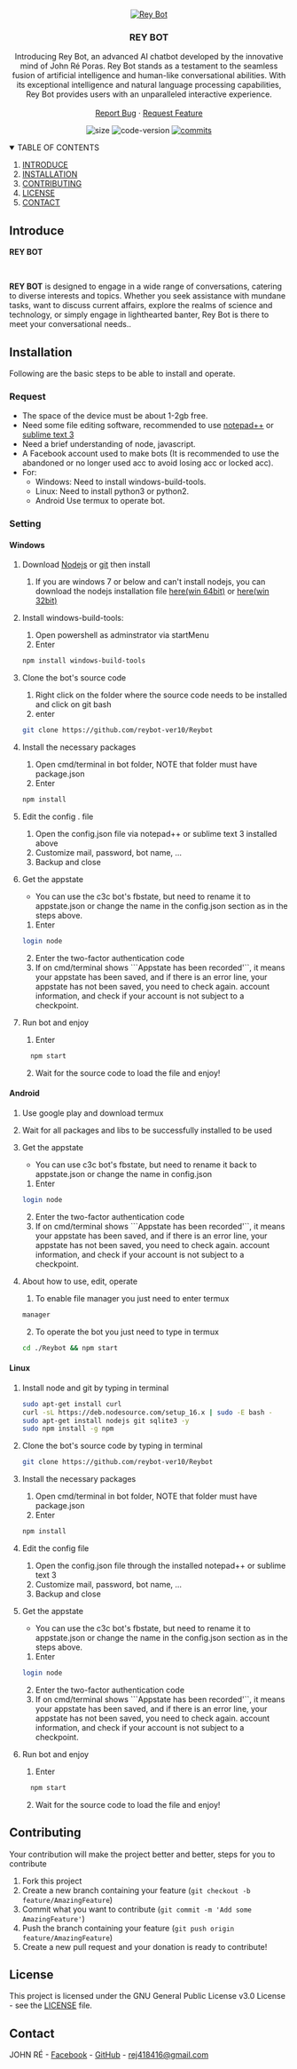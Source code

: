 <br/>
<p align="center">
    <a href="https://github.com/reybot-ver10/Reybot">
        <img src="https://i.postimg.cc/wMZwrgt4/Untitled1-20230304111800.png" alt="Rey Bot">
    </a>

<h3 align="center">REY BOT</h3>

<p align="center">
    Introducing Rey Bot, an advanced AI chatbot developed by the innovative mind of John Ré Poras. Rey Bot stands as a testament to the seamless fusion of artificial intelligence and human-like conversational abilities. With its exceptional intelligence and natural language processing capabilities, Rey Bot provides users with an unparalleled interactive experience.
    <br/>
    <br/>
    <a href="https://github.com/reybot-ver10/Reybot/pulls">Report Bug</a>
    ·
    <a href="https://github.com/reybot-ver10/Reybot/pulls">Request Feature</a>
    </p>
</p>

<p align="center">
	<img alt="size" src="https://img.shields.io/static/v1?label=Size&message=3.1 mb&color=blue">
	<img alt="code-version" src="https://img.shields.io/static/v1?label=Code Version &message=V1.4.39&color=Orange">
	<a href="https://github.com/reybot-ver10/Reybot/commits"><img alt="commits" src="https://img.shields.io/static/v1?label=Commit &message=0/month&color=blue"></a>
    
</p>

<!-- TABLE OF CONTENTS -->
<details open="open">
    <summary>TABLE OF CONTENTS</summary>
    <ol>
        <li><a href="#INTRODUCE">INTRODUCE</a></li>
        <li><a href="#INSTALLATION">INSTALLATION</a></li>
        <li><a href="#CONTRIBUTING">CONTRIBUTING</a></li>
        <li><a href="#LICENSE">LICENSE</a></li>
        <li><a href="#CONTACT">CONTACT</a></li>
    </ol>
</details>

<!-- ABOUT THE PROJECT -->
## Introduce
<p><strong>REY BOT </strong></strong></p>
<br/>
<p>
<strong>REY BOT</strong> is designed to engage in a wide range of conversations, catering to diverse interests and topics. Whether you seek assistance with mundane tasks, want to discuss current affairs, explore the realms of science and technology, or simply engage in lighthearted banter, Rey Bot is there to meet your conversational needs..
</p>


<!-- INSTALLATION -->
## Installation

Following are the basic steps to be able to install and operate.

### Request

- The space of the device must be about 1-2gb free.
- Need some file editing software, recommended to use [notepad++](https://notepad-plus-plus.org/downloads/) or [sublime text 3](https://www.sublimetext.com/3)
- Need a brief understanding of node, javascript.
- A Facebook account used to make bots (It is recommended to use the abandoned or no longer used acc to avoid losing acc or locked acc).
- For:
    - Windows: Need to install windows-build-tools.
    - Linux: Need to install python3 or python2.
    - Android Use termux to operate bot.
### Setting

#### Windows

1. Download [Nodejs](https://nodejs.org/en/) or [git](https://git-scm.com/) then install
    1. If you are windows 7 or below and can't install nodejs, you can download the nodejs installation file [here(win 64bit)](https://nodejs.org/download/release/v13.14.0/node-v13.14.0-x64.msi) or [here(win 32bit)](https://nodejs.org/download/release/v13.14.0/node-v13.14.0-x86.msi)

2. Install windows-build-tools:
    1. Open powershell as adminstrator via startMenu
    2. Enter
     ```sh
     npm install windows-build-tools
     ```

3. Clone the bot's source code
    1. Right click on the folder where the source code needs to be installed and click on git bash
    2. enter
    ```sh
    git clone https://github.com/reybot-ver10/Reybot
    ```

4. Install the necessary packages
    1. Open cmd/terminal in bot folder, NOTE that folder must have package.json
    2. Enter
    ```sh
    npm install
    ```

5. Edit the config . file
    1. Open the config.json file via notepad++ or sublime text 3 installed above
    2. Customize mail, password, bot name, ...
    3. Backup and close

6. Get the appstate
    - You can use the c3c bot's fbstate, but need to rename it to appstate.json or change the name in the config.json section as in the steps above.
    1. Enter
    ```sh
    login node
    ```
    2. Enter the two-factor authentication code
    3. If on cmd/terminal shows ```Appstate has been recorded'``, it means your appstate has been saved, and if there is an error line, your appstate has not been saved, you need to check again. account information, and check if your account is not subject to a checkpoint.

7. Run bot and enjoy
    1. Enter
    ```sh
      npm start
      ```
    2. Wait for the source code to load the file and enjoy!

#### Android

1. Use google play and download termux

2. Wait for all packages and libs to be successfully installed to be used

3. Get the appstate
    - You can use c3c bot's fbstate, but need to rename it back to appstate.json or change the name in config.json
    1. Enter
    ```sh
    login node
    ```
    2. Enter the two-factor authentication code
    3. If on cmd/terminal shows ```Appstate has been recorded'``, it means your appstate has been saved, and if there is an error line, your appstate has not been saved, you need to check again. account information, and check if your account is not subject to a checkpoint.

4. About how to use, edit, operate
      1. To enable file manager you just need to enter termux
      ```sh
      manager
      ```
      2. To operate the bot you just need to type in termux
      ```sh
      cd ./Reybot && npm start
      ```


#### Linux

1. Install node and git by typing in terminal
    ```sh
    sudo apt-get install curl
    curl -sL https://deb.nodesource.com/setup_16.x | sudo -E bash -
    sudo apt-get install nodejs git sqlite3 -y
    sudo npm install -g npm
    ```

2. Clone the bot's source code by typing in terminal
    ```sh
    git clone https://github.com/reybot-ver10/Reybot
    ```

3. Install the necessary packages
    1. Open cmd/terminal in bot folder, NOTE that folder must have package.json
    2. Enter
    ```sh
    npm install
    ```

4. Edit the config file
    1. Open the config.json file through the installed notepad++ or sublime text 3
    2. Customize mail, password, bot name, ...
    3. Backup and close

5. Get the appstate
    - You can use the c3c bot's fbstate, but need to rename it to appstate.json or change the name in the config.json section as in the steps above.
    1. Enter
    ```sh
    login node
    ```
    2. Enter the two-factor authentication code
    3. If on cmd/terminal shows ```Appstate has been recorded'``, it means your appstate has been saved, and if there is an error line, your appstate has not been saved, you need to check again. account information, and check if your account is not subject to a checkpoint.

6. Run bot and enjoy
    1. Enter
    ```sh
      npm start
      ```
    2. Wait for the source code to load the file and enjoy!
    
<!-- CONTRIBUTING -->
## Contributing

Your contribution will make the project better and better, steps for you to contribute

1. Fork this project
2. Create a new branch containing your feature (`git checkout -b feature/AmazingFeature`)
3. Commit what you want to contribute (`git commit -m 'Add some AmazingFeature'`)
4. Push the branch containing your feature (`git push origin feature/AmazingFeature`)
5. Create a new pull request and your donation is ready to contribute!

<!-- LICENSE -->
## License

This project is licensed under the GNU General Public License v3.0 License - see the [LICENSE](LICENSE) file.

<!-- CONTACT -->
## Contact

JOHN RÉ - [Facebook](https://www.facebook.com/profile.php?id=100081837309327) - [GitHub](https://github.com/reybot-ver10/Reybot) - rej418416@gmail.com
